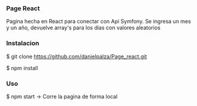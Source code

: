 ### Page React 
Pagina hecha en React para conectar con Api Symfony. 
Se ingresa un mes y un año, devuelve array's para los dias con valores aleatorios

### Instalacion

$ git clone https://github.com/danielpalza/Page_react.git

$ npm install

### Uso

$ npm start -> Corre la pagina de forma local

